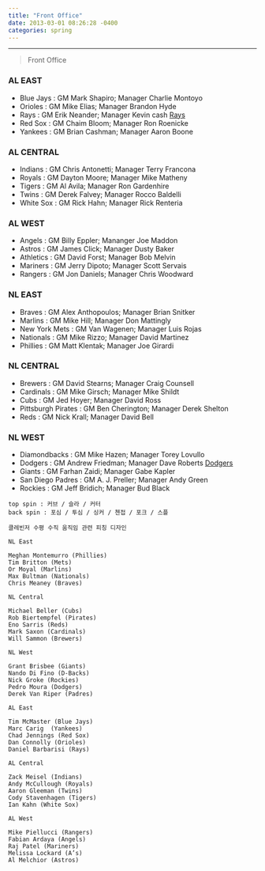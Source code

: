 ```yaml
---
title: "Front Office"
date: 2013-03-01 08:26:28 -0400
categories: spring
---
```

---

> Front Office

### AL EAST
- Blue Jays : GM Mark Shapiro; Manager Charlie Montoyo
- Orioles : GM Mike Elias; Manager Brandon Hyde
- Rays : GM Erik Neander; Manager Kevin cash [Rays](https://bleacherreport.com/tampa-bay-rays)
- Red Sox : GM Chaim Bloom; Manager Ron Roenicke
- Yankees : GM Brian Cashman; Manager Aaron Boone

### AL CENTRAL
- Indians : GM Chris Antonetti; Manager Terry Francona
- Royals : GM Dayton Moore; Manager Mike Matheny
- Tigers : GM Al Avila; Manager Ron Gardenhire
- Twins : GM Derek Falvey; Manager Rocco Baldelli
- White Sox : GM Rick Hahn; Manager Rick Renteria

### AL WEST
- Angels : GM Billy Eppler; Mananger Joe Maddon
- Astros : GM James Click; Manager Dusty Baker
- Athletics : GM David Forst; Manager Bob Melvin
- Mariners : GM Jerry Dipoto; Manager Scott Servais
- Rangers : GM Jon Daniels; Manager Chris Woodward

### NL EAST
- Braves : GM Alex Anthopoulos; Manager Brian Snitker
- Marlins : GM Mike Hill; Manager Don Mattingly
- New York Mets : GM Van Wagenen; Manager Luis Rojas
- Nationals : GM Mike Rizzo; Manager David Martinez
- Phillies : GM Matt Klentak; Manager Joe Girardi

### NL CENTRAL
- Brewers : GM David Stearns; Manager Craig Counsell
- Cardinals : GM Mike Girsch; Manager Mike Shildt
- Cubs : GM Jed Hoyer; Manager David Ross
- Pittsburgh Pirates : GM Ben Cherington; Manager Derek Shelton
- Reds : GM Nick Krall; Manager David Bell

### NL WEST
- Diamondbacks : GM Mike Hazen; Manager Torey Lovullo
- Dodgers : GM Andrew Friedman; Manager Dave Roberts [Dodgers](https://bleacherreport.com/los-angeles-dodgers)
- Giants : GM Farhan Zaidi; Manager Gabe Kapler
- San Diego Padres : GM A. J. Preller; Manager Andy Green
- Rockies : GM Jeff Bridich; Manager Bud Black


```
top spin : 커브 / 슬라 / 커터
back spin : 포심 / 투심 / 싱커 / 첸접 / 포크 / 스플

클레빈저 수평 수직 움직임 관련 피칭 디자인

NL East

Meghan Montemurro (Phillies)
Tim Britton (Mets)
Or Moyal (Marlins)
Max Bultman (Nationals)
Chris Meaney (Braves)

NL Central

Michael Beller (Cubs)
Rob Biertempfel (Pirates)
Eno Sarris (Reds)
Mark Saxon (Cardinals)
Will Sammon (Brewers)

NL West

Grant Brisbee (Giants)
Nando Di Fino (D-Backs)
Nick Groke (Rockies)
Pedro Moura (Dodgers)
Derek Van Riper (Padres)

AL East

Tim McMaster (Blue Jays)
Marc Carig  (Yankees)
Chad Jennings (Red Sox)
Dan Connolly (Orioles)
Daniel Barbarisi (Rays)

AL Central

Zack Meisel (Indians)
Andy McCullough (Royals)
Aaron Gleeman (Twins)
Cody Stavenhagen (Tigers)
Ian Kahn (White Sox)

AL West

Mike Piellucci (Rangers)
Fabian Ardaya (Angels)
Raj Patel (Mariners)
Melissa Lockard (A’s)
Al Melchior (Astros)
```
